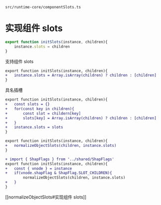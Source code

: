 `src/runtime-core/componentSlots.ts`

# 实现组件 slots

```ts
export function initSlots(instance, children){
	instance.slots = children
}
```

支持组件 slots
```diff
export function initSlots(instance, children){
+	instance.slots = Array.isArray(children) ? children : [children]
}
```

具名插槽
```diff
export function initSlots(instance, children){
+	const slots = {}
+	for(const key in children){
+		const slot = childern[key] 
+		slots[key] = Array.isArray(children) ? children : [children] 
+	}
+	instance.slots = slots
}
```

```diff
export function initSlots(instance, children){
+	normalizeObjectSlots(children, instance.slots)
}
```

```diff
+ import { ShapFlags } from '../shared/ShapFlags'
export function initSlots(instance, children){
+	const { vnode } = instance
+	if(vnode.shapFlag & ShapFlag.SLOT_CHILDREN){
		normalizeObjectSlots(children, instance.slots)
+	}
}
```

[[normalizeObjectSlots#实现组件 slots]]
